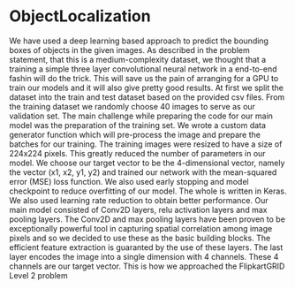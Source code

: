 # ObjectLocalization

We have used a deep learning based approach to predict the bounding boxes of objects in the given images. As described in the problem statement, that this is a medium-complexity dataset, we thought that a training a simple three layer convolutional neural network in a end-to-end fashin will do the trick. This will save us the pain of arranging for a GPU to train our models and it will also give pretty good results. At first we split the dataset into the train and test dataset based on the provided csv files. From the training dataset we randomly choose 40 images to serve as our validation set. The main challenge while preparing the code for our main model was the preparation of the training set. We wrote a custom data generator function which will pre-process the image  and prepare the batches for our training. The training images were resized to have a size of 224x224 pixels. This greatly reduced the number of parameters in our model. We choose our target vector to be the 4-dimensional vector, namely the vector (x1, x2, y1, y2) and trained our network with the mean-squared error (MSE) loss function. We also used early stopping and model checkpoint to reduce overfitting of our model. The whole is written in Keras. We also used learning rate reduction to obtain better performance. Our main model  consisted of Conv2D layers, relu activation layers and max pooling layers. The Conv2D and max pooling layers have been proven to be exceptionally powerful tool in capturing spatial correlation among image pixels and so we decided to use these as the basic building blocks. The efficient feature extraction is guaranted by the use of these layers. The last layer encodes the image into a single dimension with 4 channels. These 4 channels are our target vector. This is how we approached the FlipkartGRID Level 2 problem 
